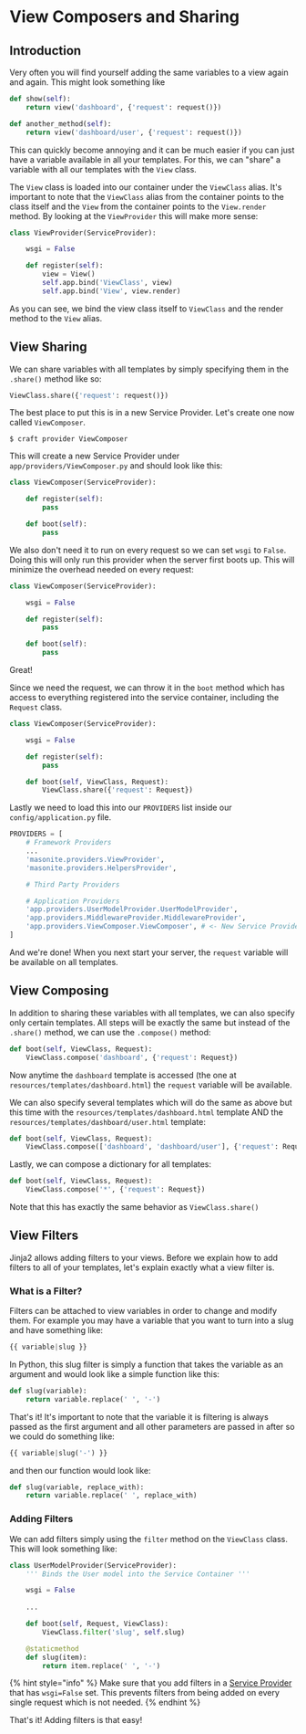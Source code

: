 # View Composers and Sharing

## Introduction

Very often you will find yourself adding the same variables to a view again and again. This might look something like

```python
def show(self):
    return view('dashboard', {'request': request()})

def another_method(self):
    return view('dashboard/user', {'request': request()})
```

This can quickly become annoying and it can be much easier if you can just have a variable available in all your templates. For this, we can "share" a variable with all our templates with the `View` class.

The `View` class is loaded into our container under the `ViewClass` alias. It's important to note that the `ViewClass` alias from the container points to the class itself and the `View` from the container points to the `View.render` method. By looking at the `ViewProvider` this will make more sense:

```python
class ViewProvider(ServiceProvider):

    wsgi = False

    def register(self):
        view = View()
        self.app.bind('ViewClass', view)
        self.app.bind('View', view.render)
```

As you can see, we bind the view class itself to `ViewClass` and the render method to the `View` alias.

## View Sharing

We can share variables with all templates by simply specifying them in the `.share()` method like so:

```python
ViewClass.share({'request': request()})
```

The best place to put this is in a new Service Provider. Let's create one now called `ViewComposer`.

```text
$ craft provider ViewComposer
```

This will create a new Service Provider under `app/providers/ViewComposer.py` and should look like this:

```python
class ViewComposer(ServiceProvider):

    def register(self):
        pass

    def boot(self):
        pass
```

We also don't need it to run on every request so we can set `wsgi` to `False`. Doing this will only run this provider when the server first boots up. This will minimize the overhead needed on every request:

```python
class ViewComposer(ServiceProvider):

    wsgi = False

    def register(self):
        pass

    def boot(self):
        pass
```

Great!

Since we need the request, we can throw it in the `boot` method which has access to everything registered into the service container, including the `Request` class.

```python
class ViewComposer(ServiceProvider):

    wsgi = False

    def register(self):
        pass

    def boot(self, ViewClass, Request):
        ViewClass.share({'request': Request})
```

Lastly we need to load this into our `PROVIDERS` list inside our `config/application.py` file.

```python
PROVIDERS = [
    # Framework Providers
    ...
    'masonite.providers.ViewProvider',
    'masonite.providers.HelpersProvider',

    # Third Party Providers

    # Application Providers
    'app.providers.UserModelProvider.UserModelProvider',
    'app.providers.MiddlewareProvider.MiddlewareProvider',
    'app.providers.ViewComposer.ViewComposer', # <- New Service Provider
]
```

And we're done! When you next start your server, the `request` variable will be available on all templates.

## View Composing

In addition to sharing these variables with all templates, we can also specify only certain templates. All steps will be exactly the same but instead of the `.share()` method, we can use the `.compose()` method:

```python
def boot(self, ViewClass, Request):
    ViewClass.compose('dashboard', {'request': Request})
```

Now anytime the `dashboard` template is accessed \(the one at `resources/templates/dashboard.html`\) the `request` variable will be available.

We can also specify several templates which will do the same as above but this time with the `resources/templates/dashboard.html` template AND the `resources/templates/dashboard/user.html` template:

```python
def boot(self, ViewClass, Request):
    ViewClass.compose(['dashboard', 'dashboard/user'], {'request': Request})
```

Lastly, we can compose a dictionary for all templates:

```python
def boot(self, ViewClass, Request):
    ViewClass.compose('*', {'request': Request})
```

Note that this has exactly the same behavior as `ViewClass.share()`

## View Filters

Jinja2 allows adding filters to your views. Before we explain how to add filters to all of your templates, let's explain exactly what a view filter is.

### What is a Filter?

Filters can be attached to view variables in order to change and modify them. For example you may have a variable that you want to turn into a slug and have something like:

```python
{{ variable|slug }}
```

In Python, this slug filter is simply a function that takes the variable as an argument and would look like a simple function like this:

```python
def slug(variable):
    return variable.replace(' ', '-')
```

That's it! It's important to note that the variable it is filtering is always passed as the first argument and all other parameters are passed in after so we could do something like:

```python
{{ variable|slug('-') }}
```

and then our function would look like:

```python
def slug(variable, replace_with):
    return variable.replace(' ', replace_with)
```

### Adding Filters

We can add filters simply using the `filter` method on the `ViewClass` class. This will look something like:

```python
class UserModelProvider(ServiceProvider):
    ''' Binds the User model into the Service Container '''

    wsgi = False
    
    ...

    def boot(self, Request, ViewClass):
        ViewClass.filter('slug', self.slug)

    @staticmethod
    def slug(item):
        return item.replace(' ', '-')
```

{% hint style="info" %}
Make sure that you add filters in a [Service Provider](../architectural-concepts/service-providers.md) that has `wsgi=False` set. This prevents filters from being added on every single request which is not needed. 
{% endhint %}

That's it! Adding filters is that easy!

